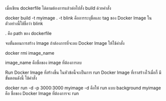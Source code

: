 เมื่อเขียน dockerfile ได้ตามต้องการแล้วต่อไปสั่ง build ด้วยคําสั่ง

docker build -t myimage .
-t blink คือการระบุชื่อและ tag ของ Docker Image ในตัวอย่างนี้ใช้ชื่อว่า blink

.  คือ path ของ dockerfile

จบขั้นตอนการสร้าง Image ถ้าต้องการที่จะลบ Docker Image ให้ใช้คําสั่ง

docker rmi image_name

image_name คือชื่อของ image ที่ต้องการลบ

Run Docker Image ที่สร้างขึ้น
ในหัวข้อนี้จะเป็นการ run Docker Image ที่เราสร้างไว้เมื่อกี้ มีขั้นตอนดังนี้ ใช้คําสั่ง

docker run -d -p 3000:3000 myimage
-d คือให้ run แบบ background
myimage คือ ชื่อของ Docker Image ที่ต้องการจะ run